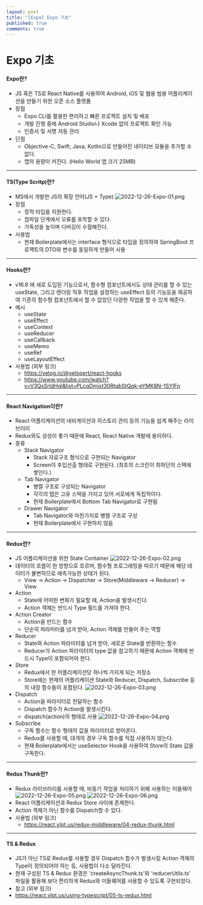 ```yaml
---
layout: post
title: "[Expo] Expo 기초"
published: true
comments: true
---
```


# Expo 기초

#### Expo란?
- JS 혹은 TS로 React Native를 사용하여 Android, iOS 및 웹용 범용 어플리케이션을 만들기 위한 오픈 소스 플랫폼
- 장점
    - Expo CLI를 활용한 편리하고 빠른 프로젝트 설치 및 배포
    - 개발 진행 중에 Android Studio나 Xcode 없이 프로젝트 확인 가능
    - 인증서 및 서명 자동 관리
- 단점
    - Objective-C, Swift, Java, Kotlin으로 만들어진 네이티브 모듈을 추가할 수 없다.
    - 앱의 용량이 커진다. (Hello World 앱 크기 25MB)

---

#### TS(Type Scritp)란?
- MS에서 개발한 JS의 확장 언어(JS + Type)
![2022-12-26-Expo-01.png](https://hoonk212.github.io/assets/images/2022-12-26-Expo-01.png)
- 장점
    - 정적 타입을 지원한다.
    - 컴파일 단계에서 오류를 포착할 수 있다.
    - 가독성을 높이며 디버깅이 수월해진다.
- 사용법
    - 현재 Boilerplate에서는 interface 형식으로 타입을 정의하여 SpringBoot 프로젝트의 DTO와 변수를 동일하게 만들어 사용

---

#### Hooks란?
- v16.8 에 새로 도입된 기능으로서, 함수형 컴포넌트에서도 상태 관리를 할 수 있는 useState, 그리고 렌더링 직후 작업을 설정하는 useEffect 등의 기능등을 제공하여 기존의 함수형 컴포넌트에서 할 수 없었던 다양한 작업을 할 수 있게 해준다.
- 예시
    - useState
    - useEffect
    - useContext
    - useReducer
    - useCallback
    - useMemo
    - useRef
    - useLayoutEffect
- 사용법 (외부 링크)
    - https://velog.io/@velopert/react-hooks
    - https://www.youtube.com/watch?v=V3QsSrldHqI&list=PLcqDmjxt30RtqbStQqk-eYMK8N-1SYIFn

---

#### React Navigation이란?
- React 어플리케이션의 네비게이션과 히스토리 관리 등의 기능을 쉽게 해주는 라이브러리
- Redux와도 상성이 좋기 때문에 React, React Native 개발에 용이하다.
- 종류
    - Stack Navigator
        - Stack 자료구조 형식으로 구현되는 Navigator
        - Screen이 후입선출 형태로 구현된다. (최초의 스크린이 최하단의 스택에 쌓인다.)
    - Tab Navigator
        - 병렬 구조로 구성되는 Navigator
        - 각각의 탭은 고유 스택을 가지고 있어 서로에게 독립적이다.
        - 현재 Boilerplate에서 Bottom Tab Navigator로 구현됨
    - Drawer Navigator
        - Tab Navigator와 마찬가지로 병렬 구조로 구성
        - 현재 Boilerplate에서 구현하지 않음

---

#### Redux란?
- JS 어플리케이션을 위한 State Container
![2022-12-26-Expo-02.png](https://hoonk212.github.io/assets/images/2022-12-26-Expo-02.png)
- 데이터의 흐름이 한 방향으로 흐르며, 함수형 프로그래밍을 따르기 때문에 해당 데이터가 불변하므로 예측가능한 상태가 된다.
    - View -> Action -> Dispatcher -> Store(Middleware -> Reducer) -> View
- Action
    - State에 어떠한 변화가 필요할 때, Action을 발생시킨다.
    - Action 객체는 반드시 Type 필드를 가져야 한다.
- Action Creator
    - Action을 만드는 함수
    - 단순히 파라미터를 넘겨 받아, Action 객체를 만들어 주는 역할
- Reducer
    - State와 Action 파라미터를 넘겨 받아, 새로운 State를 반환하는 함수
    - Reducer가 Action 파라미터의 type 값을 참고하기 때문에 Action 객체에 반드시 Type이 포함되어야 한다.
- Store
    - Redux에서 한 어플리케이션당 하나씩 가지게 되는 저장소
    - Store에는 현재의 어플리케이션 State와 Reducer, Dispatch, Subscribe 등의 내장 함수들이 포함된다.
    ![2022-12-26-Expo-03.png](https://hoonk212.github.io/assets/images/2022-12-26-Expo-03.png)
- Dispatch
    - Action을 파라미터로 전달하는 함수
    - Dispatch 함수가 Action을 발생시킨다.
    - dispatch(action)의 형태로 사용
    ![2022-12-26-Expo-04.png](https://hoonk212.github.io/assets/images/2022-12-26-Expo-04.png)
- Subscribe
    - 구독 함수는 함수 형태의 값을 파라미터로 받아온다.
    - Redux를 사용할 때, 대개의 경우 구독 함수를 직접 사용하지 않는다.
    - 현재 Boilerplate에서는 useSelector Hook을 사용하여 Store의 State 값을 구독한다.

---

#### Redux Thunk란?
- Redux 라이브러리를 사용할 때, 비동기 작업을 처리하기 위해 사용하는 미들웨어
![2022-12-26-Expo-05.png](https://hoonk212.github.io/assets/images/2022-12-26-Expo-05.png)
![2022-12-26-Expo-06.png](https://hoonk212.github.io/assets/images/2022-12-26-Expo-06.png)
- React 어플리케이션과 Redux Store 사이에 존재한다.
- Action 객체가 아닌 함수를 Dispatch할 수 있다.
- 사용법 (외부 링크)
    - https://react.vlpt.us/redux-middleware/04-redux-thunk.html

---

#### TS & Redux
- JS가 아닌 TS로 Redux를 사용할 경우 Dispatch 함수가 발생시킬 Action 객체의 Type이 정의되어야 하는 등, 사용법이 다소 달라진다.
- 현재 구성된 TS & Redux 환경은 'createAsyncThunk.ts'와 'reducerUtils.ts' 파일을 활용해 보다 편리하게 Redux와 미들웨어를 사용할 수 있도록 구현되었다.
- 참고 (외부 링크)
 - https://react.vlpt.us/using-typescript/05-ts-redux.html